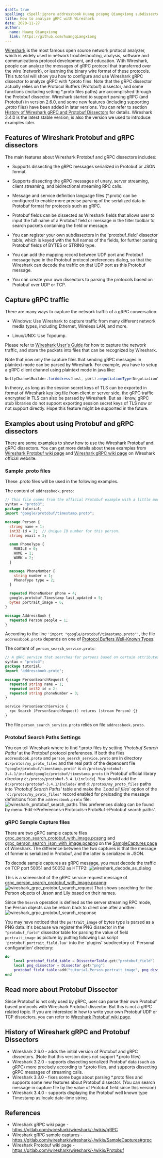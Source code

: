 ```yaml
---
draft: true
spelling: cSpell:ignore addressbook Huang pcapng Qiangxiong subdissectors tcpdump Wireshark
title: How to analyze gRPC with Wireshark
date: 2020-11-27
author:
  name: Huang Qiangxiong
  link: https://github.com/huangqiangxiong
---
```


[Wireshark](https://www.wireshark.org/) is the most famous open source network
protocol analyzer, which is widely used in network troubleshooting, analysis,
software and communications protocol development, and education. With Wireshark,
people can analyze the messages of gRPC protocol that transferred over the wire
(network), or learning the binary wire format of these protocols. This tutorial
will show you how to configure and use Wireshark gRPC dissector to analyze gRPC
with *.proto files. Note that the gRPC dissector actually relies on the Protocol
Buffers (Protobuf) dissector, and some functions (including setting *.proto
files paths) are accomplished through the Protobuf dissector. Wireshark started
to support parsing gRPC (and Protobuf) in version 2.6.0, and some new features
(including supporting *.proto* files) have been added in later versions. You can
refer to section [History of Wireshark gRPC and Protobuf
Dissectors](#history-of-wireshark-grpc-and-protobuf-dissectors) for details.
Wireshark 3.4.0 is the latest stable version, is also the version we used to
introduce examples later.

## Features of Wireshark Protobuf and gRPC dissectors

The main features about Wireshark Protobuf and gRPC dissectors includes:

- Supports dissecting the gRPC messages serialized in Protobuf or JSON format.

- Supports dissecting the gRPC messages of unary, server streaming, client
  streaming, and bidirectional streaming RPC calls.

- Message and service definition language files (*.proto) can be configured to
  enable more precise parsing of the serialized data in Protobuf format for
  protocols such as gRPC.

- Protobuf fields can be dissected as Wireshark fields that allows user to input
  the full name of a Protobuf field or message in the filter toolbar to search
  packets containing the field or message.

- You can register your own subdissectors in the 'protobuf_field' dissector
  table, which is keyed with the full names of the fields, for further parsing
  Protobuf fields of BYTES or STRING type.

- You can add the mapping record between UDP port and Protobuf message type in
  the Protobuf protocol preferences dialog, so that the Wireshark can decode the
  traffic on that UDP port as this Protobuf message.

- You can create your own dissectors to parsing the protocols based on Protobuf
  over UDP or TCP.

## Capture gRPC traffic

There are many ways to capture the network traffic of a gRPC conversation:

- Windows: Use Wireshark to capture traffic from many different network media
  types, including Ethernet, Wireless LAN, and more.

- Linux/UNIX: Use Tcpdump.

Please refer to [Wireshark User's
Guide](https://www.wireshark.org/docs/wsug_html_chunked/) for how to capture
the network traffic, and store the packets into files that can be recognized
by Wireshark.

Note that now only the capture files that sending gRPC messages in plaintext
mode can be parsed by Wireshark. For example, you have to setup a gRPC client
channel using plaintext mode in java like:

```java
NettyChannelBuilder.forAddress(host, port).negotiationType(NegotiationType.PLAINTEXT).build();
```

In theory, as long as the session secret keys of TLS can be exported in format
of Wireshark [key log file](https://gitlab.com/wireshark/wireshark/-/wikis/tls)
from client or server side, the gRPC traffic encrypted in TLS can also be parsed
by Wireshark. But as I know, gRPC stub libraries do not support exporting
session secret keys of TLS now or not support directly. Hope this feature might
be supported in the future.

## Examples about using Protobuf and gRPC dissectors

There are some examples to show how to use the Wireshark Protobuf and gRPC
dissectors. You can get more details about these examples from [Wireshark
Protobuf wiki page](https://gitlab.com/wireshark/wireshark/-/wikis/Protobuf) and
[Wireshark gRPC wiki page](https://gitlab.com/wireshark/wireshark/-/wikis/gRPC)
on Wireshark official website.

### Sample .proto files

These .proto files will be used in the following examples.

The content of `addressbook.proto`:

```protobuf
// This file comes from the official Protobuf example with a little modification.
syntax = "proto3";
package tutorial;
import "google/protobuf/timestamp.proto";

message Person {
  string name = 1;
  int32 id = 2;  // Unique ID number for this person.
  string email = 3;

  enum PhoneType {
    MOBILE = 0;
    HOME = 1;
    WORK = 2;
  }

  message PhoneNumber {
    string number = 1;
    PhoneType type = 2;
  }

  repeated PhoneNumber phone = 4;
  google.protobuf.Timestamp last_updated = 5;
  bytes portrait_image = 6;
}

message AddressBook {
  repeated Person people = 1;
}
```

According to the line `'import "google/protobuf/timestamp.proto"'`, the file
`addressbook.proto` depends on one of [Protocol Buffers Well-Known
Types](https://developers.google.com/protocol-buffers/docs/reference/google.protobuf).

The content of `person_search_service.proto`:

```protobuf
// A gRPC service that searches for persons based on certain attributes.
syntax = "proto3";
package tutorial;
import "addressbook.proto";

message PersonSearchRequest {
  repeated string name = 1;
  repeated int32 id = 2;
  repeated string phoneNumber = 3;
}

service PersonSearchService {
  rpc Search (PersonSearchRequest) returns (stream Person) {}
}
```

The file `person_search_service.proto` relies on file `addressbook.proto`.

### Protobuf Search Paths Settings

You can tell Wireshark where to find *.proto files by setting *'Protobuf Search
Paths'* at the Protobuf protocol preferences. If both the files
`addressbook.proto` and `person_search_service.proto` are in directory
`d:/protos/my_proto_files` and the real path of the dependent file
`"google/protobuf/timestamp.proto"` is
`d:/protos/protobuf-3.4.1/include/google/protobuf/timestamp.proto` (in Protobuf
official library directory `d:/protos/protobuf-3.4.1/include`). You should add
the `d:/protos/protobuf-3.4.1/include/` and `d:/protos/my_proto_files` paths
into *'Protobuf Search Paths'* table and make the *'Load all files'* option of
the `'d:/protos/my_proto_files'` record enabled for preloading the message
definitions from the `addressbook.proto` file:
![wireshark_protobuf_search_paths](/img/wireshark_protobuf_search_paths.png)
This preferences dialog can be found by menu
'Edit->Preferences->Protocols->ProtoBuf->Protobuf search paths'.

### gRPC Sample Capture files

There are two gRPC sample capture files
[grpc_person_search_protobuf_with_image.pcapng](https://gitlab.com/wireshark/wireshark/-/wikis/uploads/f6fcdceb0248669c0b057bd15d45ab6f/grpc_person_search_protobuf_with_image.pcapng)
and
[grpc_person_search_json_with_image.pcapng](https://gitlab.com/wireshark/wireshark/-/wikis/uploads/88c03db83efb2e3253c88f853d40477b/grpc_person_search_json_with_image.pcapng)
on the [SampleCaptures
page](https://gitlab.com/wireshark/wireshark/-/wikis/SampleCaptures) of
Wireshark. The difference between the two captures is that the message of former
is serialized in Protobuf, and the latter is serialized in JSON.

To decode sample captures as gRPC message, you must decode the traffic on TCP
port 50051 and 50052 as HTTP2:
![wireshark_decode_as_dialog](/img/wireshark_decode_as_dialog.png)

This is a screenshot of the gRPC service request message of
[grpc_person_search_protobuf_with_image.pcapng](https://gitlab.com/wireshark/wireshark/-/wikis/uploads/f6fcdceb0248669c0b057bd15d45ab6f/grpc_person_search_protobuf_with_image.pcapng):
![wireshark_grpc_protobuf_search_request](/img/wireshark_grpc_protobuf_search_request.png)
That shows searching for the Person objects of Jason and Lily based on their
names.

Since the `Search` operation is defined as the server streaming RPC mode, the
Person objects can be return back to client one after another:
![wireshark_grpc_protobuf_search_response](/img/wireshark_grpc_protobuf_search_response.png)

You may have noticed that the `portrait_image` of bytes type is parsed as a
PNG data. It's because we register the PNG dissector in the `"protobuf_field"`
dissector table for parsing the value of field `portrait_image` as picture by
putting following Lua script `'protobuf_portrait_field.lua'` into the 'plugins'
subdirectory of 'Personal configuration' directory:

```lua
do
    local protobuf_field_table = DissectorTable.get("protobuf_field")
    local png_dissector = Dissector.get("png")
    protobuf_field_table:add("tutorial.Person.portrait_image", png_dissector)
end
```

## Read more about Protobuf Dissector

Since Protobuf is not only used by gRPC, user can parse their own Protobuf based
protocols with Wireshark Protobuf dissector. But this is not a gRPC related
topic. If you are interested in how to write your own Protobuf UDP or TCP
dissectors, you can refer to [Wireshark Protobuf wiki
page](https://gitlab.com/wireshark/wireshark/-/wikis/Protobuf).

## History of Wireshark gRPC and Protobuf Dissectors

- Wireshark 2.6.0 - adds the initial version of Protobuf and gRPC dissectors.
  (Note that this version does not support *.proto files)
- Wireshark 3.2.0 - supports dissecting serialized Protobuf data (such as gRPC)
  more precisely according to *.proto files, and supports dissecting gRPC
  messages of streaming calls.
- Wireshark 3.3.0 - fixes some bugs about parsing *.proto files and supports
  some new features about Protobuf dissector. (You can search message in capture
  file by the value of Protobuf field since this version)
- Wireshark 3.4.0 - supports displaying the Protobuf well known type Timestamp
  as locale date-time string.

## References

- Wireshark gRPC wiki page - https://gitlab.com/wireshark/wireshark/-/wikis/gRPC
- Wireshark gRPC sample captures - https://gitlab.com/wireshark/wireshark/-/wikis/SampleCaptures#grpc
- Wireshark Protobuf wiki page - https://gitlab.com/wireshark/wireshark/-/wikis/Protobuf
